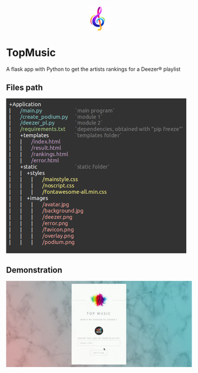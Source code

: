 <div align="center">
  <img src="https://github.com/Sithamfr/TopMusic/blob/master/Application/static/images/favicon.png"/ width="60">
</div>

# TopMusic
A flask app with Python to get the artists rankings for a Deezer® playlist

## Files path

![alt text](https://github.com/Sithamfr/TopMusic/blob/master/app_structure.png)

## Demonstration

[![Watch the video](https://raw.githubusercontent.com/Sithamfr/TopMusic/master/img_index.png)](https://youtu.be/vt5fpE0bzSY)
